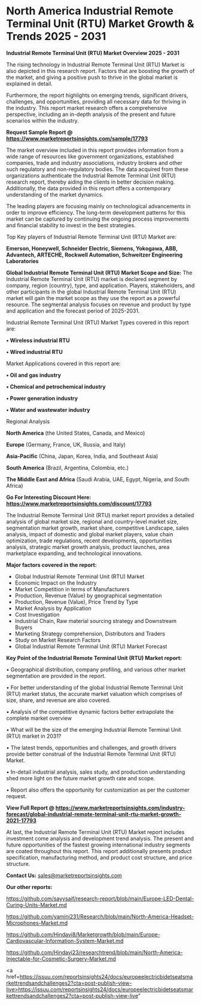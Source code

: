 # North America Industrial Remote Terminal Unit (RTU) Market Growth & Trends 2025 - 2031

<Strong> Industrial Remote Terminal Unit (RTU) Market Overview 2025 - 2031</strong>

The rising technology in Industrial Remote Terminal Unit (RTU) Market is also depicted in this research report. Factors that are boosting the growth of the market, and giving a positive push to thrive in the global market is explained in detail.

Furthermore, the report highlights on emerging trends, significant drivers, challenges, and opportunities, providing all necessary data for thriving in the industry. This report market research offers a comprehensive perspective, including an in-depth analysis of the present and future scenarios within the industry.

<strong>Request Sample Report @ <a href=https://www.marketreportsinsights.com/sample/17793>https://www.marketreportsinsights.com/sample/17793</a></strong>

The market overview included in this report provides information from a wide range of resources like government organizations, established companies, trade and industry associations, industry brokers and other such regulatory and non-regulatory bodies. The data acquired from these organizations authenticate the Industrial Remote Terminal Unit (RTU) research report, thereby aiding the clients in better decision making. Additionally, the data provided in this report offers a contemporary understanding of the market dynamics.

The leading players are focusing mainly on technological advancements in order to improve efficiency. The long-term development patterns for this market can be captured by continuing the ongoing process improvements and financial stability to invest in the best strategies.

Top Key players of Industrial Remote Terminal Unit (RTU) Market are:

<strong>Emerson, Honeywell, Schneider Electric, Siemens, Yokogawa, ABB, Advantech, ARTECHE, Rockwell Automation, Schweitzer Engineering Laboratories</strong>

<strong><b>Global Industrial Remote Terminal Unit (RTU) Market Scope and Size:</b></strong>
The Industrial Remote Terminal Unit (RTU) market is declared segment by company, region (country), type, and application. Players, stakeholders, and other participants in the global Industrial Remote Terminal Unit (RTU) market will gain the market scope as they use the report as a powerful resource. The segmental analysis focuses on revenue and product by type and application and the forecast period of 2025-2031.

Industrial Remote Terminal Unit (RTU) Market Types covered in this report are:

<strong>• Wireless industrial RTU

• Wired industrial RTU</strong>

Market Applications covered in this report are:

<strong>• Oil and gas industry

• Chemical and petrochemical industry

• Power generation industry

• Water and wastewater industry</strong> 

Regional Analysis

<strong>North America</strong> (the United States, Canada, and Mexico)

<strong>Europe</strong> (Germany, France, UK, Russia, and Italy)

<strong>Asia-Pacific</strong> (China, Japan, Korea, India, and Southeast Asia)

<strong>South America</strong> (Brazil, Argentina, Colombia, etc.)

<strong>The Middle East and Africa</strong> (Saudi Arabia, UAE, Egypt, Nigeria, and South Africa)

<strong>Go For Interesting Discount Here: <a href=https://www.marketreportsinsights.com/discount/17793>https://www.marketreportsinsights.com/discount/17793</a></strong>

The Industrial Remote Terminal Unit (RTU) market report provides a detailed analysis of global market size, regional and country-level market size, segmentation market growth, market share, competitive Landscape, sales analysis, impact of domestic and global market players, value chain optimization, trade regulations, recent developments, opportunities analysis, strategic market growth analysis, product launches, area marketplace expanding, and technological innovations.

<strong><b>Major factors covered in the report:</b></strong>
<ul>
  <li>Global Industrial Remote Terminal Unit (RTU) Market </li>
  <li>Economic Impact on the Industry</li>
  <li>Market Competition in terms of Manufacturers</li>
  <li>Production, Revenue (Value) by geographical segmentation</li>
  <li>Production, Revenue (Value), Price Trend by Type</li>
  <li>Market Analysis by Application</li>
  <li>Cost Investigation</li>
  <li>Industrial Chain, Raw material sourcing strategy and Downstream Buyers</li>
  <li>Marketing Strategy comprehension, Distributors and Traders</li>
  <li>Study on Market Research Factors</li>
  <li>Global Industrial Remote Terminal Unit (RTU) Market Forecast</li>
</ul>

<strong><b>Key Point of the Industrial Remote Terminal Unit (RTU) Market report:</b></strong>

• Geographical distribution, company profiling, and various other market segmentation are provided in the report.

• For better understanding of the global Industrial Remote Terminal Unit (RTU) market status, the accurate market valuation which comprises of size, share, and revenue are also covered.

• Analysis of the competitive dynamic factors better extrapolate the complete market overview

• What will be the size of the emerging Industrial Remote Terminal Unit (RTU) market in 2031?

• The latest trends, opportunities and challenges, and growth drivers provide better construal of the Industrial Remote Terminal Unit (RTU) Market.

• In-detail industrial analysis, sales study, and production understanding shed more light on the future market growth rate and scope.

• Report also offers the opportunity for customization as per the customer request.

<strong><b>View Full Report @ <a href=https://www.marketreportsinsights.com/industry-forecast/global-industrial-remote-terminal-unit-rtu-market-growth-2021-17793>https://www.marketreportsinsights.com/industry-forecast/global-industrial-remote-terminal-unit-rtu-market-growth-2021-17793</a></b></strong>


At last, the Industrial Remote Terminal Unit (RTU) Market report includes investment come analysis and development trend analysis. The present and future opportunities of the fastest growing international industry segments are coated throughout this report. This report additionally presents product specification, manufacturing method, and product cost structure, and price structure.

<strong>Contact Us:</strong>
sales@marketreportsinsights.com

<strong>Our other reports:</strong>

<a href=https://github.com/sayysaif/research-report/blob/main/Europe-LED-Dental-Curing-Units-Market.md>https://github.com/sayysaif/research-report/blob/main/Europe-LED-Dental-Curing-Units-Market.md</a>

<a href=https://github.com/yamini231/Research/blob/main/North-America-Headset-Microphones-Market.md>https://github.com/yamini231/Research/blob/main/North-America-Headset-Microphones-Market.md</a>

<a href=https://github.com/Hindavi8/Marketgrowth/blob/main/Europe-Cardiovascular-Information-System-Market.md>https://github.com/Hindavi8/Marketgrowth/blob/main/Europe-Cardiovascular-Information-System-Market.md</a>

<a href=https://github.com/Hindavi23/researchtrend/blob/main/North-America-Injectable-for-Cosmetic-Surgery-Market.md>https://github.com/Hindavi23/researchtrend/blob/main/North-America-Injectable-for-Cosmetic-Surgery-Market.md</a>

<a href=https://issuu.com/reportsinsights24/docs/europeelectricbidetseatsmarkettrendsandchallenges2?cta=post-publish-view-live>https://issuu.com/reportsinsights24/docs/europeelectricbidetseatsmarkettrendsandchallenges2?cta=post-publish-view-live</a>"
